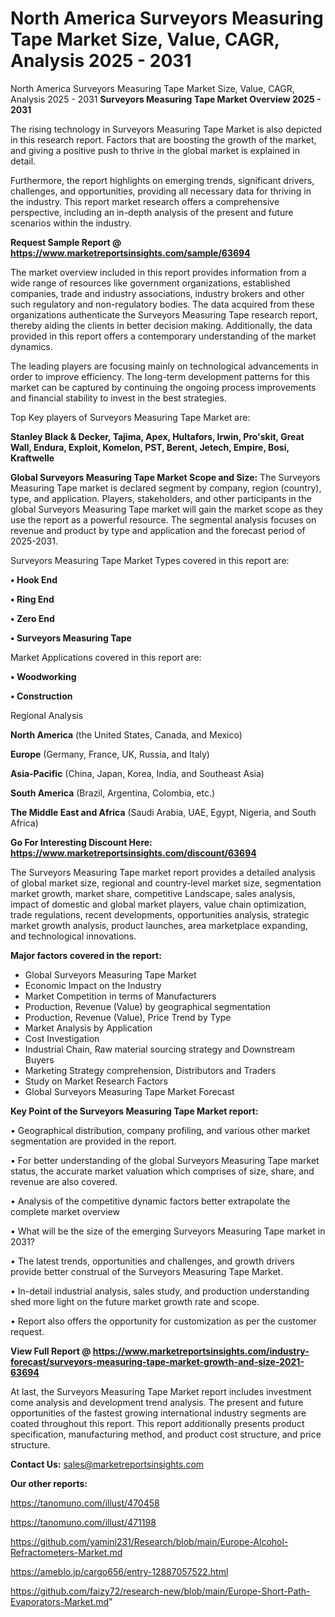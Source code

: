 # North America Surveyors Measuring Tape Market Size, Value, CAGR, Analysis 2025 - 2031
 North America Surveyors Measuring Tape Market Size, Value, CAGR, Analysis 2025 - 2031
<Strong> Surveyors Measuring Tape Market Overview 2025 - 2031</strong>

The rising technology in Surveyors Measuring Tape Market is also depicted in this research report. Factors that are boosting the growth of the market, and giving a positive push to thrive in the global market is explained in detail.

Furthermore, the report highlights on emerging trends, significant drivers, challenges, and opportunities, providing all necessary data for thriving in the industry. This report market research offers a comprehensive perspective, including an in-depth analysis of the present and future scenarios within the industry.

<strong>Request Sample Report @ <a href=https://www.marketreportsinsights.com/sample/63694>https://www.marketreportsinsights.com/sample/63694</a></strong>

The market overview included in this report provides information from a wide range of resources like government organizations, established companies, trade and industry associations, industry brokers and other such regulatory and non-regulatory bodies. The data acquired from these organizations authenticate the Surveyors Measuring Tape research report, thereby aiding the clients in better decision making. Additionally, the data provided in this report offers a contemporary understanding of the market dynamics.

The leading players are focusing mainly on technological advancements in order to improve efficiency. The long-term development patterns for this market can be captured by continuing the ongoing process improvements and financial stability to invest in the best strategies.

Top Key players of Surveyors Measuring Tape Market are:

<strong>Stanley Black & Decker, Tajima, Apex, Hultafors, Irwin, Pro'skit, Great Wall, Endura, Exploit, Komelon, PST, Berent, Jetech, Empire, Bosi, Kraftwelle</strong>

<strong><b>Global Surveyors Measuring Tape Market Scope and Size:</b></strong>
The Surveyors Measuring Tape market is declared segment by company, region (country), type, and application. Players, stakeholders, and other participants in the global Surveyors Measuring Tape market will gain the market scope as they use the report as a powerful resource. The segmental analysis focuses on revenue and product by type and application and the forecast period of 2025-2031.

Surveyors Measuring Tape Market Types covered in this report are:

<strong>• Hook End

• Ring End

• Zero End

• Surveyors Measuring Tape</strong>

Market Applications covered in this report are:

<strong>• Woodworking

• Construction</strong> 

Regional Analysis

<strong>North America</strong> (the United States, Canada, and Mexico)

<strong>Europe</strong> (Germany, France, UK, Russia, and Italy)

<strong>Asia-Pacific</strong> (China, Japan, Korea, India, and Southeast Asia)

<strong>South America</strong> (Brazil, Argentina, Colombia, etc.)

<strong>The Middle East and Africa</strong> (Saudi Arabia, UAE, Egypt, Nigeria, and South Africa)

<strong>Go For Interesting Discount Here: <a href=https://www.marketreportsinsights.com/discount/63694>https://www.marketreportsinsights.com/discount/63694</a></strong>

The Surveyors Measuring Tape market report provides a detailed analysis of global market size, regional and country-level market size, segmentation market growth, market share, competitive Landscape, sales analysis, impact of domestic and global market players, value chain optimization, trade regulations, recent developments, opportunities analysis, strategic market growth analysis, product launches, area marketplace expanding, and technological innovations.

<strong><b>Major factors covered in the report:</b></strong>
<ul>
  <li>Global Surveyors Measuring Tape Market </li>
  <li>Economic Impact on the Industry</li>
  <li>Market Competition in terms of Manufacturers</li>
  <li>Production, Revenue (Value) by geographical segmentation</li>
  <li>Production, Revenue (Value), Price Trend by Type</li>
  <li>Market Analysis by Application</li>
  <li>Cost Investigation</li>
  <li>Industrial Chain, Raw material sourcing strategy and Downstream Buyers</li>
  <li>Marketing Strategy comprehension, Distributors and Traders</li>
  <li>Study on Market Research Factors</li>
  <li>Global Surveyors Measuring Tape Market Forecast</li>
</ul>

<strong><b>Key Point of the Surveyors Measuring Tape Market report:</b></strong>

• Geographical distribution, company profiling, and various other market segmentation are provided in the report.

• For better understanding of the global Surveyors Measuring Tape market status, the accurate market valuation which comprises of size, share, and revenue are also covered.

• Analysis of the competitive dynamic factors better extrapolate the complete market overview

• What will be the size of the emerging Surveyors Measuring Tape market in 2031?

• The latest trends, opportunities and challenges, and growth drivers provide better construal of the Surveyors Measuring Tape Market.

• In-detail industrial analysis, sales study, and production understanding shed more light on the future market growth rate and scope.

• Report also offers the opportunity for customization as per the customer request.

<strong><b>View Full Report @ <a href=https://www.marketreportsinsights.com/industry-forecast/surveyors-measuring-tape-market-growth-and-size-2021-63694>https://www.marketreportsinsights.com/industry-forecast/surveyors-measuring-tape-market-growth-and-size-2021-63694</a></b></strong>


At last, the Surveyors Measuring Tape Market report includes investment come analysis and development trend analysis. The present and future opportunities of the fastest growing international industry segments are coated throughout this report. This report additionally presents product specification, manufacturing method, and product cost structure, and price structure.

<strong>Contact Us:</strong>
sales@marketreportsinsights.com

<strong>Our other reports:</strong>

<a href=https://tanomuno.com/illust/470458>https://tanomuno.com/illust/470458</a>

<a href=https://tanomuno.com/illust/471198>https://tanomuno.com/illust/471198</a>

<a href=https://github.com/yamini231/Research/blob/main/Europe-Alcohol-Refractometers-Market.md>https://github.com/yamini231/Research/blob/main/Europe-Alcohol-Refractometers-Market.md</a>

<a href=https://ameblo.jp/cargo656/entry-12887057522.html>https://ameblo.jp/cargo656/entry-12887057522.html</a>

<a href=https://github.com/faizy72/research-new/blob/main/Europe-Short-Path-Evaporators-Market.md>https://github.com/faizy72/research-new/blob/main/Europe-Short-Path-Evaporators-Market.md</a>"
